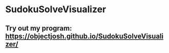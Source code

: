 # SudokuSolveVisualizer

Try out my program: https://objectjosh.github.io/SudokuSolveVisualizer/
------------------------------------------
